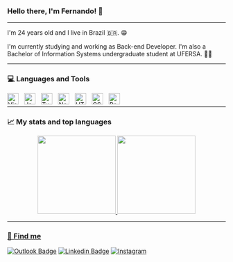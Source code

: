 ### Hello there, I'm Fernando! 👋

----

I'm 24 years old and I live in Brazil :brazil:. 😁

I'm currently studying and working as Back-end Developer. I'm also a Bachelor of Information Systems undergraduate student at UFERSA. 👨‍🎓

----

### 💻 Languages and Tools


<img align="left" alt="Visual Studio Code" width="26px" src="https://cdn.jsdelivr.net/gh/devicons/devicon/icons/vscode/vscode-original.svg" style="padding-right:10px;"/>
<img align="left" alt="Javascript" width="26px" src="https://cdn.jsdelivr.net/gh/devicons/devicon/icons/javascript/javascript-original.svg" style="padding-right:10px;"/>
<img align="left" alt="Typescript" width="26px" src="https://cdn.jsdelivr.net/gh/devicons/devicon/icons/typescript/typescript-original.svg" style="padding-right:10px;"/>
<img align="left" alt="Nodejs" width="26px" src="https://cdn.jsdelivr.net/gh/devicons/devicon/icons/nodejs/nodejs-original.svg" style="padding-right:10px;"/>
<img align="left" alt="HTML5" width="26px" src="https://cdn.jsdelivr.net/gh/devicons/devicon/icons/html5/html5-original.svg" style="padding-right:10px;"/>
<img align="left" alt="CSS3" width="26px" src="https://cdn.jsdelivr.net/gh/devicons/devicon/icons/css3/css3-original.svg" style="padding-right:10px;"/>
<img align="left" alt="PostgreSQL" width="26px" src="https://cdn.jsdelivr.net/gh/devicons/devicon/icons/postgresql/postgresql-original.svg" style="padding-right:10px;"/>


<br>

----

### 📈 My stats and top languages

<div align="center">
  <a href="https://github.com/fernando427">
  <img height="180em" src="https://github-readme-stats.vercel.app/api?username=fernando427&show_icons=true&theme=algolia"/>
  <img height="180em" src="https://github-readme-stats.vercel.app/api/top-langs/?username=fernando427&layout=compact&langs_count=8&theme=algolia"/>
</div>

----

### 🔎 Find me

[![Outlook Badge](https://img.shields.io/badge/-fernandofelipe3007@outlook.com-white?style=flat&logo=microsoft-outlook&logoColor=blue)](mailto:fernandofelipe3007@outlook.com)
[![Linkedin Badge](https://img.shields.io/badge/-Fernando%20Felipe-blue?style=flat&logo=Linkedin&logoColor=white)](https://www.linkedin.com/in/fernando-felipe0/)
[![Instagram](https://img.shields.io/badge/-\__fefernando1-E4405F?style=flat&logo=instagram&logoColor=white)](https://www.instagram.com/_fefernando1/)
